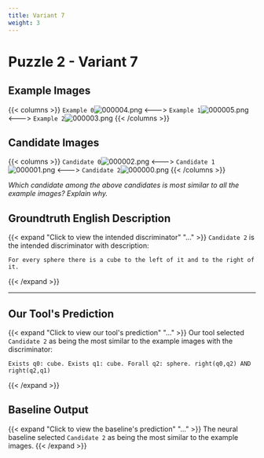 ```yaml
---
title: Variant 7
weight: 3
---
```


# Puzzle 2 - Variant 7

## Example Images
{{< columns >}}
`Example 0`![000004.png](/clevr-variants/agreement/fovariant-7/render/images/CLEVR_val_000004.png)
<--->
`Example 1`![000005.png](/clevr-variants/agreement/fovariant-7/render/images/CLEVR_val_000005.png)
<--->
`Example 2`![000003.png](/clevr-variants/agreement/fovariant-7/render/images/CLEVR_val_000003.png)
{{< /columns >}}

## Candidate Images
{{< columns >}}
`Candidate 0`![000002.png](/clevr-variants/agreement/fovariant-7/render/images/CLEVR_val_000002.png)
<--->
`Candidate 1`![000001.png](/clevr-variants/agreement/fovariant-7/render/images/CLEVR_val_000001.png)
<--->
`Candidate 2`![000000.png](/clevr-variants/agreement/fovariant-7/render/images/CLEVR_val_000000.png)
{{< /columns >}}

*Which candidate among the above candidates is most similar to all the example images? Explain why.*

## Groundtruth English Description

{{< expand "Click to view the intended discriminator" "..." >}}
`Candidate 2` is the intended discriminator with description:
```plaintext 
For every sphere there is a cube to the left of it and to the right of it.
```
{{< /expand >}}

---



## Our Tool's Prediction

{{< expand "Click to view our tool's prediction" "..." >}}
Our tool selected `Candidate 2` as being the most similar to the example images with the discriminator:
```plaintext
Exists q0: cube. Exists q1: cube. Forall q2: sphere. right(q0,q2) AND right(q2,q1)
```
{{< /expand >}}



## Baseline Output

{{< expand "Click to view the baseline's prediction" "..." >}}
The neural baseline selected `Candidate 2` as being the most similar to the example images.
{{< /expand >}}

